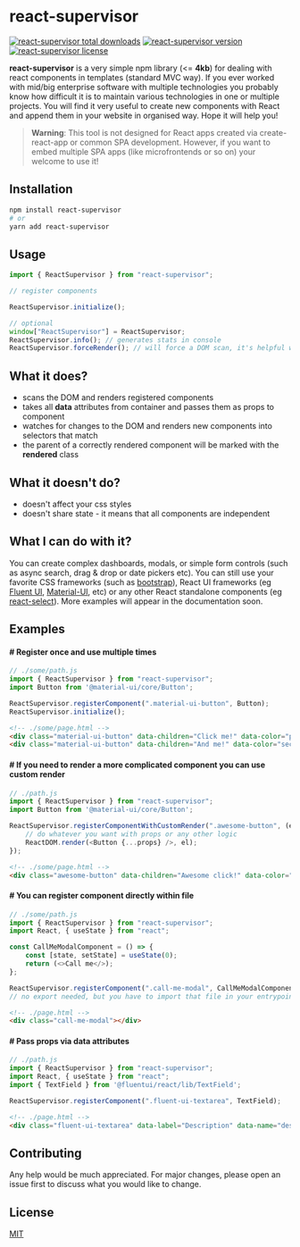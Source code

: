 # react-supervisor

<p>
    <a href="https://www.npmjs.com/package/react-supervisor"><img src="https://flat.badgen.net/npm/dt/react-supervisor" alt="react-supervisor total downloads" /></a>
    <a href="https://www.npmjs.com/package/react-supervisor"><img src="https://flat.badgen.net/npm/v/react-supervisor" alt="react-supervisor version" /></a>
    <a href="https://www.npmjs.com/package/react-supervisor"><img src="https://flat.badgen.net/npm/license/react-supervisor" alt="react-supervisor license" /></a>
</p>

**react-supervisor** is a very simple npm library (<= **4kb**) for dealing with react components in templates (standard MVC way). If you ever worked with mid/big enterprise software with multiple technologies you probably know how difficult it is to maintain various technologies in one or multiple projects. You will find it very useful to create new components with React and append them in your website in organised way. Hope it will help you!  

>**Warning**: This tool is not designed for React apps created via create-react-app or common SPA development. However, if you want to embed multiple SPA apps (like microfrontends or so on) your welcome to use it!


## Installation

```bash
npm install react-supervisor
# or 
yarn add react-supervisor
```

## Usage
```javascript
import { ReactSupervisor } from "react-supervisor";

// register components

ReactSupervisor.initialize();

// optional
window["ReactSupervisor"] = ReactSupervisor;
ReactSupervisor.info(); // generates stats in console
ReactSupervisor.forceRender(); // will force a DOM scan, it's helpful with dynamically created nodes

````

## What it does?
* scans the DOM and renders registered components
* takes all **data** attributes from container and passes them as props to component
* watches for changes to the DOM and renders new components into selectors that match
* the parent of a correctly rendered component will be marked with the **rendered** class

## What it doesn't do?
* doesn't affect your css styles
* doesn't share state - it means that all components are independent

## What I can do with it?
You can create complex dashboards, modals, or simple form controls (such as async search, drag & drop or date pickers etc). You can still use your favorite CSS frameworks (such as [bootstrap](https://getbootstrap.com/)), React UI frameworks (eg [Fluent UI](https://developer.microsoft.com/en-us/fluentui), [Material-UI](https://material-ui.com/), etc) or any other React standalone components (eg [react-select](https://react-select.com/)). More examples will appear in the documentation soon.

## Examples

#### # Register once and use multiple times
```javascript
// ./some/path.js
import { ReactSupervisor } from "react-supervisor";
import Button from '@material-ui/core/Button';

ReactSupervisor.registerComponent(".material-ui-button", Button);
ReactSupervisor.initialize();
``` 

```html
<!-- ./some/page.html -->
<div class="material-ui-button" data-children="Click me!" data-color="primary"></div>
<div class="material-ui-button" data-children="And me!" data-color="secondary"></div>
```

#### # If you need to render a more complicated component you can use custom render
```javascript
// ./path.js
import { ReactSupervisor } from "react-supervisor";
import Button from '@material-ui/core/Button';

ReactSupervisor.registerComponentWithCustomRender(".awesome-button", (el, props) => {
    // do whatever you want with props or any other logic
    ReactDOM.render(<Button {...props} />, el);
});
``` 

```html
<!-- ./some/page.html -->
<div class="awesome-button" data-children="Awesome click!" data-color="primary"></div>
```

#### # You can register component directly within file
```javascript
// ./some/path.js
import { ReactSupervisor } from "react-supervisor";
import React, { useState } from "react";

const CallMeModalComponent = () => {
    const [state, setState] = useState(0);
    return (<>Call me</>);
};

ReactSupervisor.registerComponent(".call-me-modal", CallMeModalComponent);
// no export needed, but you have to import that file in your entrypoint
``` 

```html
<!-- ./page.html -->
<div class="call-me-modal"></div>
```


#### # Pass props via data attributes
```javascript
// ./path.js
import { ReactSupervisor } from "react-supervisor";
import React, { useState } from "react";
import { TextField } from '@fluentui/react/lib/TextField';

ReactSupervisor.registerComponent(".fluent-ui-textarea", TextField);
``` 

```html
<!-- ./page.html -->
<div class="fluent-ui-textarea" data-label="Description" data-name="description" data-rows="3"></div>
```

## Contributing
Any help would be much appreciated. For major changes, please open an issue first to discuss what you would like to change.

## License
[MIT](https://choosealicense.com/licenses/mit/)